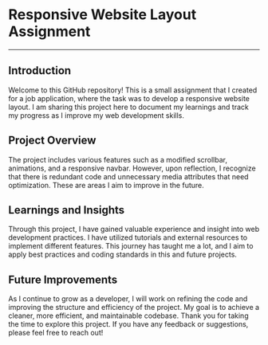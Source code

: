 # Responsive Website Layout Assignment
---

## Introduction
Welcome to this GitHub repository! This is a small assignment that I created for a job application, where the task was to develop a responsive website layout. I am sharing this project here to document my learnings and track my progress as I improve my web development skills.

## Project Overview
The project includes various features such as a modified scrollbar, animations, and a responsive navbar. However, upon reflection, I recognize that there is redundant code and unnecessary media attributes that need optimization. These are areas I aim to improve in the future.

## Learnings and Insights
Through this project, I have gained valuable experience and insight into web development practices. I have utilized tutorials and external resources to implement different features. This journey has taught me a lot, and I aim to apply best practices and coding standards in this and future projects.

## Future Improvements
As I continue to grow as a developer, I will work on refining the code and improving the structure and efficiency of the project. My goal is to achieve a cleaner, more efficient, and maintainable codebase.
Thank you for taking the time to explore this project. If you have any feedback or suggestions, please feel free to reach out!
